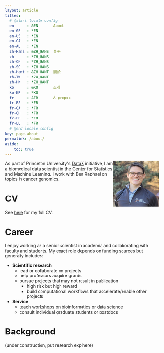 ```yaml
---
layout: article
titles:
  # @start locale config
  en      : &EN       About
  en-GB   : *EN
  en-US   : *EN
  en-CA   : *EN
  en-AU   : *EN
  zh-Hans : &ZH_HANS  关于
  zh      : *ZH_HANS
  zh-CN   : *ZH_HANS
  zh-SG   : *ZH_HANS
  zh-Hant : &ZH_HANT  關於
  zh-TW   : *ZH_HANT
  zh-HK   : *ZH_HANT
  ko      : &KO       소개
  ko-KR   : *KO
  fr      : &FR       À propos
  fr-BE   : *FR
  fr-CA   : *FR
  fr-CH   : *FR
  fr-FR   : *FR
  fr-LU   : *FR
  # @end locale config
key: page-about
permalink: /about/
aside:
    toc: true
---
```


<img align="right" src="/pages/about/headshot.jpg" style="width:150px;height:150px;">

As part of Princeton University's [DataX](https://www.princeton.edu/news/2019/02/27/datax-effort-jumpstarts-demonstration-data-science-project-princeton) initiative, I am a biomedical data scientist in the Center for Statistics and Machine Learning. I work with [Ben Raphael](http://compbio.cs.brown.edu/) on topics in cancer genomics. 


# CV

See [here](/about/cv/) for my full CV.

# Career

I enjoy working as a senior scientist in academia and collaborating with faculty and students. My exact role depends on funding sources but generally includes:

- **Scientific research**
    - lead or collaborate on projects
    - help professors acquire grants
    - pursue projects that may not result in publication 
        - high risk but high reward
        - build computational workflows that accelerate/enable other projects
- **Service**
    - teach workshops on bioinformatics or data science
    - consult individual graduate students or postdocs


# Background

(under construction, put research exp here)
